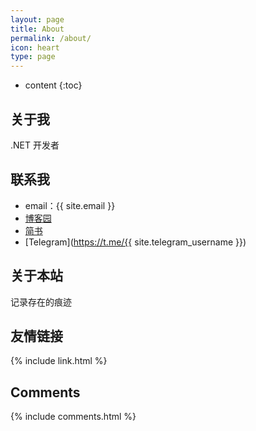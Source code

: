 ```yaml
---
layout: page
title: About
permalink: /about/
icon: heart
type: page
---
```


* content
{:toc}
## 关于我

.NET 开发者

## 联系我

* email：{{ site.email }}
* [博客园](https://www.cnblogs.com/doThing)
* [简书](https://www.jianshu.com/u/f67e4b95e6b0)
* [Telegram](https://t.me/{{ site.telegram_username }})

## 关于本站

记录存在的痕迹

## 友情链接

{% include link.html %}

## Comments

{% include comments.html %}
